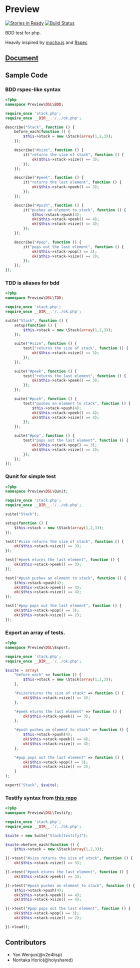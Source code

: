 # Preview
[![Stories in Ready](https://badge.waffle.io/v2e4lisp/preview.png?label=ready)](http://waffle.io/v2e4lisp/preview)
[![Build Status](https://travis-ci.org/v2e4lisp/preview.png?branch=master)](https://travis-ci.org/v2e4lisp/preview)

BDD test for php.

Heavily inspired by [mocha.js](http://mochajs.org/)
and [Rspec](https://github.com/rspec)

## [Document](./docs)

## Sample Code
### BDD rspec-like syntax
```php
<?php
namespace Preview\DSL\BDD;

require_once 'stack.php';
require_once __DIR__.'/../ok.php';

describe("Stack", function () {
    before_each(function () {
        $this->stack = new \Stack(array(1,2,3));
    });

    describe("#size", function () {
        it("returns the size of stack", function () {
            ok($this->stack->size() == 3);
        });
    });

    describe("#peek", function () {
        it("returns the last element", function () {
            ok($this->stack->peek() == 3);
        });
    });

    describe("#push", function () {
        it("pushes an element to stack", function () {
            $this->stack->push(4);
            ok($this->stack->peek() == 4);
            ok($this->stack->size() == 4);
        });
    });

    describe("#pop", function () {
        it("pops out the last element", function () {
            ok($this->stack->pop() == 3);
            ok($this->stack->size() == 2);
        });
    });
});
```

### TDD is aliases for bdd
```php
<?php
namespace Preview\DSL\TDD;

require_once 'stack.php';
require_once __DIR__.'/../ok.php';

suite("Stack", function () {
    setup(function () {
        $this->stack = new \Stack(array(1,2,3));
    });

    suite("#size", function () {
        test("returns the size of stack", function () {
            ok($this->stack->size() == 3);
        });
    });

    suite("#peek", function () {
        test("returns the last element", function () {
            ok($this->stack->peek() == 3);
        });
    });

    suite("#push", function () {
        test("pushes an element to stack", function () {
            $this->stack->push(4);
            ok($this->stack->peek() == 4);
            ok($this->stack->size() == 4);
        });
    });

    suite("#pop", function () {
        test("pops out the last element", function () {
            ok($this->stack->pop() == 3);
            ok($this->stack->size() == 2);
        });
    });
});
```

### Qunit for simple test
```php
<?php
namespace Preview\DSL\Qunit;

require_once 'stack.php';
require_once __DIR__.'/../ok.php';

suite("Stack");

setup(function () {
    $this->stack = new \Stack(array(1,2,3));
});

test("#size returns the size of stack", function () {
    ok($this->stack->size() == 3);
});

test("#peek eturns the last element", function () {
    ok($this->stack->peek() == 3);
});

test("#push pushes an element to stack", function () {
    $this->stack->push(4);
    ok($this->stack->peek() == 4);
    ok($this->stack->size() == 4);
});

test("#pop pops out the last element", function () {
    ok($this->stack->pop() == 3);
    ok($this->stack->size() == 2);
});
```

### Export an array of tests.
```php
<?php
namespace Preview\DSL\Export;

require_once 'stack.php';
require_once __DIR__.'/../ok.php';

$suite = array(
    "before each" => function () {
        $this->stack = new \Stack(array(1,2,3));
    },

    "#sizereturns the size of stack" => function () {
        ok($this->stack->size() == 3);
    },

    "#peek eturns the last element" => function () {
        ok($this->stack->peek() == 3);
    },

    "#push pushes an element to stack" => function () {
        $this->stack->push(4);
        ok($this->stack->peek() == 4);
        ok($this->stack->size() == 4);
    },

    "#pop pops out the last element" => function () {
        ok($this->stack->pop() == 3);
        ok($this->stack->size() == 2);
    }
);

export("Stack", $suite);
```

### Testify syntax from [this repo](https://github.com/marco-fiset/Testify.php)
```php
<?php
namespace Preview\DSL\Testify;

require_once 'stack.php';
require_once __DIR__.'/../ok.php';

$suite = new Suite("Stack[testify]");

$suite->before_each(function () {
    $this->stack = new \Stack(array(1,2,3));

})->test("#size returns the size of stack", function () {
    ok($this->stack->size() == 3);

})->test("#peek eturns the last element", function () {
    ok($this->stack->peek() == 3);

})->test("#push pushes an element to stack", function () {
    $this->stack->push(4);
    ok($this->stack->peek() == 4);
    ok($this->stack->size() == 4);

})->test("#pop pops out the last element", function () {
    ok($this->stack->pop() == 3);
    ok($this->stack->size() == 2);

})->load();
```

## Contributors
* Yan Wenjun(@v2e4lisp)
* Noritaka Horio(@holyshared)
